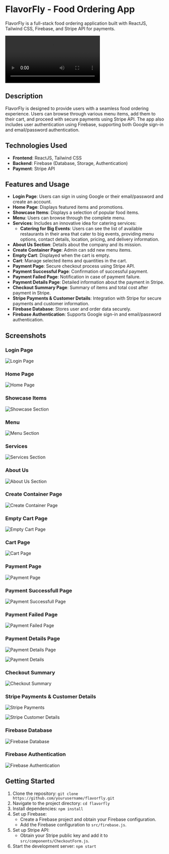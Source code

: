 # FlavorFly - Food Ordering App

FlavorFly is a full-stack food ordering application built with ReactJS, Tailwind CSS, Firebase, and Stripe API for payments.

![Demo](screenshots/Demo.mp4)

## Description

FlavorFly is designed to provide users with a seamless food ordering experience. Users can browse through various menu items, add them to their cart, and proceed with secure payments using Stripe API. The app also includes user authentication using Firebase, supporting both Google sign-in and email/password authentication.

## Technologies Used

- **Frontend**: ReactJS, Tailwind CSS
- **Backend**: Firebase (Database, Storage, Authentication)
- **Payment**: Stripe API

## Features and Usage

- **Login Page**: Users can sign in using Google or their email/password and create an account.
- **Home Page**: Displays featured items and promotions.
- **Showcase Items**: Displays a selection of popular food items.
- **Menu**: Users can browse through the complete menu.
- **Services**: Includes an innovative idea for catering services:
  - **Catering for Big Events**: Users can see the list of available restaurants in their area that cater to big events, providing menu options, contact details, location, pricing, and delivery information.
- **About Us Section**: Details about the company and its mission.
- **Create Container Page**: Admin can sdd new menu items.
- **Empty Cart**: Displayed when the cart is empty.
- **Cart**: Manage selected items and quantities in the cart.
- **Payment Page**: Secure checkout process using Stripe API.
- **Payment Successful Page**: Confirmation of successful payment.
- **Payment Failed Page**: Notification in case of payment failure.
- **Payment Details Page**: Detailed information about the payment in Stripe.
- **Checkout Summary Page**: Summary of items and total cost after payment in Stripe.
- **Stripe Payments & Customer Details**: Integration with Stripe for secure payments and customer information.
- **Firebase Database**: Stores user and order data securely.
- **Firebase Authentication**: Supports Google sign-in and email/password authentication.

## Screenshots

### Login Page
![Login Page](screenshots/LoginPage.png)

### Home Page
![Home Page](screenshots/HomePage.png)

### Showcase Items
![Showcase Section](screenshots/ShowcaseItems.png)

### Menu
![Menu Section](screenshots/Menu.png)

### Services
![Services Section](screenshots/Services.png)

### About Us
![About Us Section](screenshots/AboutUs.png)

### Create Container Page
![Create Container Page](screenshots/CreateContainerPage.png)

### Empty Cart Page
![Empty Cart Page](screenshots/EmptyCartPage.png)

### Cart Page
![Cart Page](screenshots/CartPage.png)

### Payment Page
![Payment Page](screenshots/PaymentPage.png)

### Payment Successfull Page
![Payment Successfull Page](screenshots/PaymentSuccessfullPage.png)

### Payment Failed Page
![Payment Failed Page](screenshots/PaymentFailedPage.png)

### Payment Details Page
![Payment Details Page](screenshots/PaymentDetails0.png)

![Payment Details](screenshots/PaymentDetails.png)

### Checkout Summary
![Checkout Summary](screenshots/CheckoutSummary.png)

### Stripe Payments & Customer Details
![Stripe Payments](screenshots/StripePayments.png)

![Stripe Customer Details](screenshots/StripeCustomerDetails.png)

### Firebase Database
![Firebase Database](screenshots/FirebaseDatabase.png)

### Firebase Authentication
![Firebase Authentication](screenshots/FirebaseAuthentication.png)

## Getting Started

1. Clone the repository: `git clone https://github.com/yourusername/flavorfly.git`
2. Navigate to the project directory: `cd flavorfly`
3. Install dependencies: `npm install`
4. Set up Firebase:
   - Create a Firebase project and obtain your Firebase configuration.
   - Add the Firebase configuration to `src/firebase.js`.
5. Set up Stripe API:
   - Obtain your Stripe public key and add it to `src/components/CheckoutForm.js`.
6. Start the development server: `npm start`
